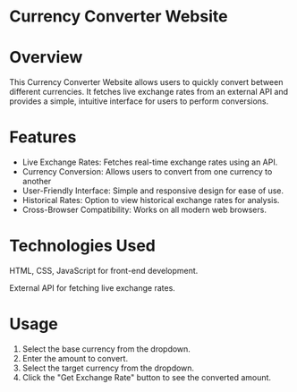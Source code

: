 # Currency Converter Website
# Overview
This Currency Converter Website allows users to quickly convert between different currencies. 
It fetches live exchange rates from an external API and provides a simple, intuitive interface for users to perform conversions.
# Features

- Live Exchange Rates: Fetches real-time exchange rates using an API.
- Currency Conversion: Allows users to convert from one currency to another
- User-Friendly Interface: Simple and responsive design for ease of use.
- Historical Rates: Option to view historical exchange rates for analysis.
- Cross-Browser Compatibility: Works on all modern web browsers.

# Technologies Used
HTML, CSS, JavaScript for front-end development.

External API for fetching live exchange rates.

# Usage
1. Select the base currency from the dropdown.
2. Enter the amount to convert.
3. Select the target currency from the dropdown.
4. Click the "Get Exchange Rate" button to see the converted amount.
